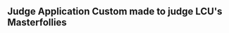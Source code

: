 

Judge Application Custom made to judge LCU's Masterfollies
----------------------------------------------------------



